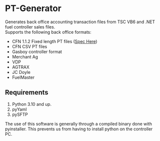 # PT-Generator

Generates back office accounting transaction files from TSC VB6 and .NET fuel controller sales files.  
Supports the following back office formats: 
* CFN 1.1.2 Fixed length PT files ([Spec Here](http://www.cfnnet.com/OpManual/appendix/ptlayout112.html))
* CFN CSV PT files
* Gasboy controller format
* Merchant Ag
* VDP
* AGTRAX
* JC Doyle
* FuelMaster

## Requirements
1. Python 3.10 and up.
2. pyYaml
3. pySFTP

The use of this software is generally through a compiled binary done with pyinstaller. This prevents us from having to install python on the controller PC.
